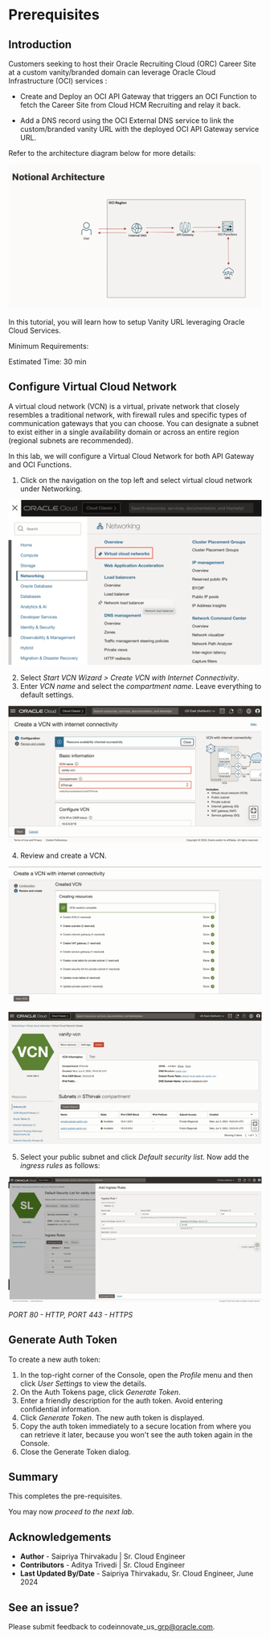 # Prerequisites

## **Introduction**

Customers seeking to host their Oracle Recruiting Cloud (ORC) Career Site at a custom vanity/branded domain can leverage Oracle Cloud Infrastructure (OCI) services :

- Create and Deploy an OCI API Gateway that triggers an OCI Function to fetch the Career Site from Cloud HCM Recruiting and relay it back.

- Add a DNS record using the OCI External DNS service to link the custom/branded vanity URL with the deployed OCI API Gateway service URL. 

Refer to the architecture diagram below for more details: 

![](images/pre-req-architect.png " ")

In this tutorial, you will learn how to setup Vanity URL leveraging Oracle Cloud Services.

Minimum Requirements: 

Estimated Time: 30 min

## **Configure Virtual Cloud Network**

A virtual cloud network (VCN) is a virtual, private network that closely resembles a traditional network, with firewall rules and specific types of communication gateways that you can choose. You can designate a subnet to exist either in a single availability domain or across an entire region (regional subnets are recommended). 

In this lab, we will configure a Virtual Cloud Network for both API Gateway and OCI Functions. 

1. Click on the navigation on the top left and select virtual cloud network under Networking.

![](images/pre-req-navigate-vcn.png " ")

2. Select *Start VCN Wizard > Create VCN with Internet Connectivity*.
3. Enter *VCN name* and select the *compartment name*. Leave everything to default settings. 

![](images/pre-req-vcn-details.png " ")

4. Review and create a VCN. 

![](images/pre-req-vcn-complete.png " ")

![](images/pre-req-vcn-final.png " ")

5. Select your public subnet and click *Default security list*. Now add the *ingress rules* as follows: 

![](images/pre-req-ingress.png " ")

*PORT 80 - HTTP, PORT 443 - HTTPS*

## **Generate Auth Token**

To create a new auth token:

1. In the top-right corner of the Console, open the *Profile* menu and then click *User Settings* to view the details.
2. On the Auth Tokens page, click *Generate Token*.
3. Enter a friendly description for the auth token. Avoid entering confidential information.
4. Click *Generate Token*. The new auth token is displayed.
5. Copy the auth token immediately to a secure location from where you can retrieve it later, because you won't see the auth token again in the Console.
6. Close the Generate Token dialog.

## **Summary**

This completes the pre-requisites. 

You may now *proceed to the next lab*.

## **Acknowledgements**

 - **Author** -  Saipriya Thirvakadu | Sr. Cloud Engineer 
 - **Contributors** - Aditya Trivedi | Sr. Cloud Engineer
 - **Last Updated By/Date** - Saipriya Thirvakadu, Sr. Cloud Engineer, June 2024

## See an issue?
Please submit feedback to codeinnovate\_us\_grp@oracle.com. 